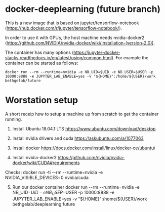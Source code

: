# docker-deeplearning (future branch)

This is a new image that is based on jupyter/tensorflow-notebook (https://hub.docker.com/r/jupyter/tensorflow-notebook/).

In order to use it with GPUs, the host machine needs nvidia-docker2 (https://github.com/NVIDIA/nvidia-docker/wiki/Installation-(version-2.0)).

The container has many options (https://jupyter-docker-stacks.readthedocs.io/en/latest/using/common.html). For example the container can be started as follows:

`docker run --rm --runtime=nvidia -e NB_UID=$UID -e NB_USER=$USER -p 10000:8888 -e JUPYTER_LAB_ENABLE=yes -v "${HOME}":/home/${USER}/work bethgelab/future`

# Worstation setup
A short receip how to setup a machine up from scratch to get the container running.

1. Install Ubuntu 18.04.1 LTS
https://www.ubuntu.com/download/desktop

2. Install nvidia drivers and cuda
https://askubuntu.com/a/1077063

3. Install docker
https://docs.docker.com/install/linux/docker-ce/ubuntu/

4. Install nvidia-docker2
https://github.com/nvidia/nvidia-docker/wiki/CUDA#requirements

Checks:
docker run -ti --rm --runtime=nvidia -e NVIDIA_VISIBLE_DEVICES=0 nvidia/cuda

5. Run our docker container
docker run --rm --runtime=nvidia -e NB_UID=$UID -e NB_USER=$USER -p 10000:8888 -e JUPYTER_LAB_ENABLE=yes -v "${HOME}":/home/${USER}/work bethgelab/deeplearning:future
